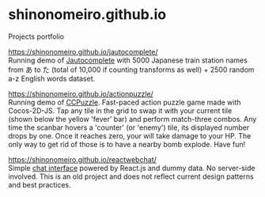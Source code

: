 # shinonomeiro.github.io
Projects portfolio

https://shinonomeiro.github.io/jautocomplete/<br/>
Running demo of <a href="https://github.com/shinonomeiro/Jautocomplete">Jautocomplete</a> with 5000 Japanese train station names from あ to た (total of 10,000 if counting transforms as well) + 2500 random a-z English words dataset.

https://shinonomeiro.github.io/actionpuzzle/<br/>
Running demo of <a href="https://github.com/shinonomeiro/CCPuzzle">CCPuzzle</a>. Fast-paced action puzzle game made with Cocos-2D-JS. Tap any tile in the grid to swap it with your current tile (shown below the yellow 'fever' bar) and perform match-three combos. Any time the scanbar hovers a 'counter' (or 'enemy') tile, its displayed number drops by one. Once it reaches zero, your will take damage to your HP. The only way to get rid of those is to have a nearby bomb explode. Have fun!

https://shinonomeiro.github.io/reactwebchat/<br/>
Simple <a href="https://github.com/shinonomeiro/ReactWebChat">chat interface</a> powered by React.js and dummy data. No server-side involved. This is an old project and does not reflect current design patterns and best practices.
